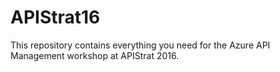 # APIStrat16
This repository contains everything you need for the Azure API Management workshop at APIStrat 2016. 
